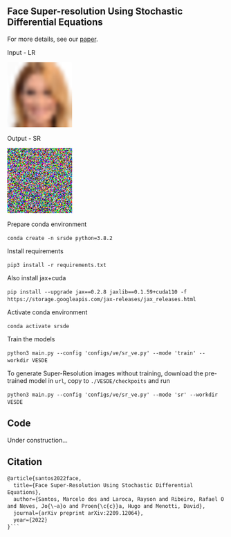 ## Face Super-resolution Using Stochastic Differential Equations 
For more details, see our <a href="https://arxiv.org/abs/2209.12064">paper</a>.



<p align="center">
  <p>Input - LR</p>   <img width="150" src="https://raw.githubusercontent.com/marcelowds/sr-sde/main/lr_image.png">
  <p>Output - SR</p>   <img width="150" src="https://raw.githubusercontent.com/marcelowds/sr-sde/main/sr_generation.gif">
</p>

Prepare conda environment 

```conda create -n srsde python=3.8.2```

Install requirements

```pip3 install -r requirements.txt```

Also install jax+cuda

```pip install --upgrade jax==0.2.8 jaxlib==0.1.59+cuda110 -f https://storage.googleapis.com/jax-releases/jax_releases.html```

Activate conda environment

```conda activate srsde```

Train the models

```python3 main.py --config 'configs/ve/sr_ve.py' --mode 'train' --workdir VESDE```

To generate Super-Resolution images without training, download the pre-trained model in ```url```, copy to ```./VESDE/checkpoits``` and run

```python3 main.py --config 'configs/ve/sr_ve.py' --mode 'sr' --workdir VESDE```

## Code
Under construction...

## Citation
```
@article{santos2022face,
  title={Face Super-Resolution Using Stochastic Differential Equations},
  author={Santos, Marcelo dos and Laroca, Rayson and Ribeiro, Rafael O and Neves, Jo{\~a}o and Proen{\c{c}}a, Hugo and Menotti, David},
  journal={arXiv preprint arXiv:2209.12064},
  year={2022}
}```
